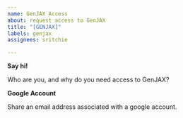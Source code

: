 ```yaml
---
name: GenJAX Access
about: request access to GenJAX
title: "[GENJAX]"
labels: genjax
assignees: sritchie

---
```


**Say hi!**

Who are you, and why do you need access to GenJAX?

**Google Account**

Share an email address associated with a google account.
